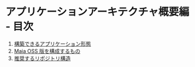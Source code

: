 # アプリケーションアーキテクチャ概要編 - 目次

1. [構築できるアプリケーション形態](application-kind.md)
1. [Maia OSS 版を構成するもの](compositions.md)
1. [推奨するリポジトリ構造](repository-structure.md)
